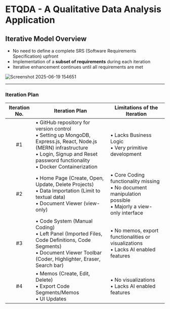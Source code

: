 # ETQDA - A Qualitative Data Analysis Application

## Iterative Model Overview

- No need to define a complete SRS (Software Requirements Specification) upfront  
- Implementation of a **subset of requirements** during each iteration  
- Iterative enhancement continues until all requirements are met

![Screenshot 2025-06-19 154651](https://github.com/user-attachments/assets/d593a518-2e99-4485-b7c0-7bc7befa2eda)

---

### Iteration Plan 

| Iteration No. | Iteration Plan                                                                                                               | Limitations of the Iteration                           |
|:---------------:|-------------------------------------------------------------------------------------------------------------------------------|--------------------------------------------------------|
| #1            | • GitHub repository for version control <br> • Setting up MongoDB, Express.js, React, Node.js (MERN) infrastructure  <br> • Login, Signup and Reset password functionality <br> • Docker Containerization | • Lacks Business Logic <br> • Very primitive development |
| #2            | •	Home Page (Create, Open, Update, Delete Projects) <br> •	Data Importation (Limit to textual data) <br> •	Document Viewer (view-only) | • Core Coding functionality missing <br> •	No document manipulation possible <br> • Majorly a view-only interface |
| #3            | •	Code System (Manual Coding) <br> •	Left Panel (Imported Files, Code Definitions, Code Segments) <br> •	Document Viewer Toolbar (Coder, Highlighter, Eraser, Search bar) <br> | •	No memos, export functionalities or visualizations <br> •	Lacks AI enabled features |
| #4            | •	Memos (Create, Edit, Delete) <br> •	Export Code Segments/Memos <br>  •	UI Updates | •	No visualizations <br> •	Lacks AI enabled features |

